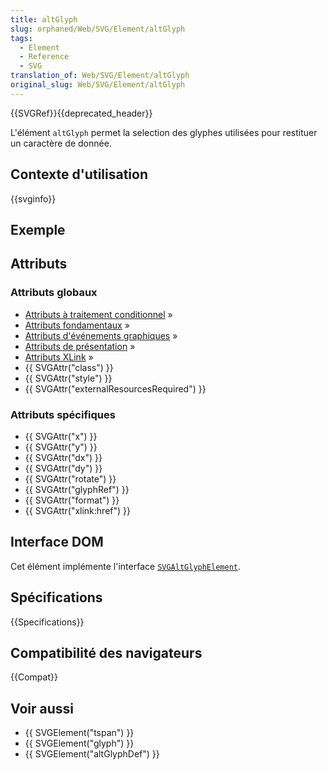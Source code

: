 ```yaml
---
title: altGlyph
slug: orphaned/Web/SVG/Element/altGlyph
tags:
  - Element
  - Reference
  - SVG
translation_of: Web/SVG/Element/altGlyph
original_slug: Web/SVG/Element/altGlyph
---
```


{{SVGRef}}{{deprecated_header}}

L'élément `altGlyph` permet la selection des glyphes utilisées pour restituer un caractère de donnée.

## Contexte d'utilisation

{{svginfo}}

## Exemple

## Attributs

### Attributs globaux

- [Attributs à traitement conditionnel](/fr/docs/Web/SVG/Attribute#ConditionalProccessing) »
- [Attributs fondamentaux](/fr/docs/Web/SVG/Attribute#Core) »
- [Attributs d'événements graphiques](/fr/docs/Web/SVG/Attribute#GraphicalEvent) »
- [Attributs de présentation](/fr/docs/Web/SVG/Attribute#Presentation) »
- [Attributs XLink](/fr/docs/Web/SVG/Attribute#XLink) »
- {{ SVGAttr("class") }}
- {{ SVGAttr("style") }}
- {{ SVGAttr("externalResourcesRequired") }}

### Attributs spécifiques

- {{ SVGAttr("x") }}
- {{ SVGAttr("y") }}
- {{ SVGAttr("dx") }}
- {{ SVGAttr("dy") }}
- {{ SVGAttr("rotate") }}
- {{ SVGAttr("glyphRef") }}
- {{ SVGAttr("format") }}
- {{ SVGAttr("xlink:href") }}

## Interface DOM

Cet élément implémente l'interface [`SVGAltGlyphElement`](/fr/docs/Web/API/SVGAltGlyphElement).

## Spécifications

{{Specifications}}

## Compatibilité des navigateurs

{{Compat}}

## Voir aussi

- {{ SVGElement("tspan") }}
- {{ SVGElement("glyph") }}
- {{ SVGElement("altGlyphDef") }}
